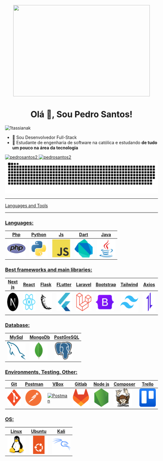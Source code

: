 <div align="center">
  <img src="https://i.giphy.com/media/v1.Y2lkPTc5MGI3NjExMmpwZGw1dGluY2QzcmZ1cjdlZmFsZXBndzN4bGdpajJ1ZjBpNWJhcSZlcD12MV9pbnRlcm5hbF9naWZfYnlfaWQmY3Q9Zw/RgZFvGuI4OxLjuSvRF/giphy.gif" width="450" height="300" />
</div>
<h1 align="center">Olá 👋, Sou Pedro Santos!</h1>
<p align="left"> <img src="https://komarev.com/ghpvc/?username=1tassianak&label=Profile%20views&color=b60e55&style=flat" alt="1tassianak" /> </p>


- 🔭 Sou Desenvolvedor Full-Stack
- 🌱 Estudante de engenharia de software na católica e estudando **de tudo um pouco na área da tecnologia**


<div>
<a href="https://github.com/pedrosantos2">
<img height="180em" src="https://github-readme-stats.vercel.app/api?username=pedrosantos2&show_icons=true&theme=dracula&include_all_commits=true&count_private=true" alt="pedrosantos2"/>
<img height="180em" src="https://github-readme-stats.vercel.app/api/top-langs/?username=pedrosantos2&layout=compact&theme=dracula" alt="pedrosantos2"/>
</div>

<picture>
  <source media="(prefers-color-scheme: dark)" srcset="https://raw.githubusercontent.com/platane/platane/output/github-contribution-grid-snake-dark.svg">
  <source media="(prefers-color-scheme: light)" srcset="https://raw.githubusercontent.com/platane/platane/output/github-contribution-grid-snake.svg">
  <img alt="github contribution grid snake animation" src="https://raw.githubusercontent.com/platane/platane/output/github-contribution-grid-snake.svg">
</picture>
	
<hr>
Languages and Tools 
<hr>
<div>

### Languages:
| Php | Python | Js | Dart | Java |
|----------|----------|----------|-----|-----|
|  <img src="https://github.com/devicons/devicon/blob/master/icons/php/php-original.svg" title="Python"  alt="Python" width="60" height="60"/> |  <img src="https://github.com/devicons/devicon/blob/master/icons/python/python-original.svg" title="C"  alt="C" width="60" height="60"/> |  <img src="https://github.com/devicons/devicon/blob/master/icons/javascript/javascript-original.svg" title="JavaScript" alt="JavaScript" width="60" height="60"/> |  <img src="https://github.com/devicons/devicon/blob/master/icons/dart/dart-original.svg" title="Dart" alt="Dart" width="60" height="60"/>| <img src="https://github.com/devicons/devicon/blob/master/icons/java/java-original.svg" title="Java" alt="Java" width="60" height="60"/>|

### Best frameworks and main libraries:

| Next js | React | Flask | FLutter | Laravel | Bootstrap | Tailwind | Axios
|----------|----------|----------|----------|----------|----------|----------|----------|
|  <img src="https://github.com/devicons/devicon/blob/master/icons/nextjs/nextjs-original.svg" title="nextjs"  alt="Jquery" width="60" height="60"/>|  <img src="https://github.com/devicons/devicon/blob/master/icons/react/react-original.svg" title="React"  alt="React" width="60" height="60"/>|  <img src="https://github.com/devicons/devicon/blob/master/icons/flask/flask-original.svg" title="Angular" alt="Angular" width="65" height="65"/>|  <img src="https://github.com/devicons/devicon/blob/master/icons/flutter/flutter-original.svg" title="Flutter" alt="Flutter" width="60" height="60"/>| <img src="https://github.com/devicons/devicon/blob/master/icons/laravel/laravel-original.svg" title="Laravel" alt="Laravel" width="60" height="60"/>| <img src="https://github.com/devicons/devicon/blob/master/icons/bootstrap/bootstrap-original.svg" title="Bootstrap" alt="Bootstrap" width="60" height="60"/>| <img src="https://github.com/devicons/devicon/blob/master/icons/tailwindcss/tailwindcss-original.svg" title="Tailwind" alt="Tailwind" width="70" height="70"/>| <img src="https://github.com/devicons/devicon/blob/master/icons/axios/axios-plain.svg" title="Axios" alt="Axios" width="70" height="70"/>|

### Database:

| MySql | MongoDb | PostGreSQL |
|----------|----------|----------|
| <img src="https://github.com/devicons/devicon/blob/master/icons/mysql/mysql-original.svg" title="mySql" alt="mySql" width="60" height="60"/> | <img src="https://github.com/devicons/devicon/blob/master/icons/mongodb/mongodb-original.svg" title="mongoDb" alt="mongoDb" width="60" height="60"/> | <img src="https://github.com/devicons/devicon/blob/master/icons/postgresql/postgresql-original.svg" title="mongoDb" alt="mongoDb" width="60" height="60"/> |


### Environments, Testing, Other:

| Git | Postman | VBox | Gitlab | Node js | Composer | Trello | 
|----------|----------|----------|----------|----------|----------|----------|
|<img src="https://github.com/devicons/devicon/blob/master/icons/git/git-original.svg" title="Git" alt="Git" width="55" height="55"/>|  <img src="https://github.com/devicons/devicon/blob/master/icons/postman/postman-original.svg" title="Postman" alt="Postman" width="55" height="55"/>|<img src="https://banner2.cleanpng.com/20190501/xvt/kisspng-computer-icons-virtualbox-portable-network-graphic-virtualbox-icon-of-line-style-available-in-svg-5cca247f73f9e3.6112721115567514874751.jpg" title="Postman" alt="Postman" width="55" height="55"/>| <img src="https://github.com/devicons/devicon/blob/master/icons/gitlab/gitlab-original.svg" title="Nodejs" alt="Nodejs" width="60" height="60"/>| <img src="https://github.com/devicons/devicon/blob/master/icons/nodejs/nodejs-original.svg" title="Nodejs" alt="Nodejs" width="60" height="60"/>| <img src="https://github.com/devicons/devicon/blob/master/icons/composer/composer-original.svg" title="Composer" alt="Composer" width="60" height="60"/>| <img src="https://github.com/devicons/devicon/blob/master/icons/trello/trello-original.svg" title="Trello" alt="Trello" width="60" height="60"/>| 

### OS:

| Linux | Ubuntu | Kali |
|----------|----------|----------|
| <img src="https://github.com/devicons/devicon/blob/master/icons/linux/linux-original.svg" title="Linux" alt="Linux" width="60" height="60"/> | <img src="https://github.com/devicons/devicon/blob/master/icons/ubuntu/ubuntu-original.svg" title="Ubuntu" alt="Ubuntu" width="60" height="60"/> | <img src="https://github.com/canaleal/devicon/blob/new-icon-kali-linux/icons/kalilinux/kalilinux-original-wordmark.svg" title="Linux" alt="Linux" width="60" height="60"/> |





